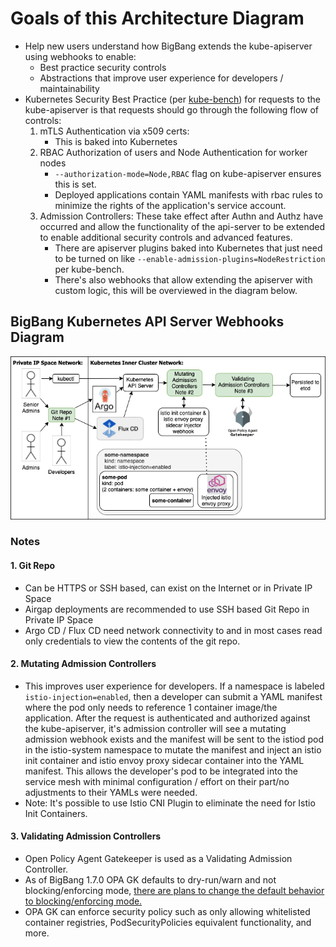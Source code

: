 # Goals of this Architecture Diagram

* Help new users understand how BigBang extends the kube-apiserver using webhooks to enable:
  * Best practice security controls
  * Abstractions that improve user experience for developers / maintainability
* Kubernetes Security Best Practice (per [kube-bench](https://github.com/aquasecurity/kube-bench)) for requests to the kube-apiserver is that requests should go through the following flow of controls:
  1. mTLS Authentication via x509 certs:
     * This is baked into Kubernetes
  2. RBAC Authorization of users and Node Authentication for worker nodes
     * `--authorization-mode=Node,RBAC` flag on kube-apiserver ensures this is set.
     * Deployed applications contain YAML manifests with rbac rules to minimize the rights of the application's service account.
  3. Admission Controllers: These take effect after Authn and Authz have occurred and allow the functionality of the api-server to be extended to enable additional security controls and advanced features.
     * There are apiserver plugins baked into Kubernetes that just need to be turned on like `--enable-admission-plugins=NodeRestriction` per kube-bench.
     * There's also webhooks that allow extending the apiserver with custom logic, this will be overviewed in the diagram below.

## BigBang Kubernetes API Server Webhooks Diagram

![kube-apiserver_webhooks_diagram.app.diagrams.net.png](images/kube-apiserver_webhooks_diagram.app.diagrams.net.png)

### Notes  

#### 1. Git Repo  

* Can be HTTPS or SSH based, can exist on the Internet or in Private IP Space
* Airgap deployments are recommended to use SSH based Git Repo in Private IP Space
* Argo CD / Flux CD need network connectivity to and in most cases read only credentials to view the contents of the git repo.

#### 2. Mutating Admission Controllers

* This improves user experience for developers. If a namespace is labeled `istio-injection=enabled`, then a developer can submit a YAML manifest where the pod only needs to reference 1 container image/the application. After the request is authenticated and authorized against the kube-apiserver, it's admission controller will see a mutating admission webhook exists and the manifest will be sent to the istiod pod in the istio-system namespace to mutate the manifest and inject an istio init container and istio envoy proxy sidecar container into the YAML manifest. This allows the developer's pod to be integrated into the service mesh with minimal configuration / effort on their part/no adjustments to their YAMLs were needed.
* Note: It's possible to use Istio CNI Plugin to eliminate the need for Istio Init Containers.

#### 3. Validating Admission Controllers

* Open Policy Agent Gatekeeper is used as a Validating Admission Controller.
* As of BigBang 1.7.0 OPA GK defaults to dry-run/warn and not blocking/enforcing mode,  [there are plans to change the default behavior to blocking/enforcing mode.](https://repo1.dso.mil/platform-one/big-bang/bigbang/-/issues/468)
* OPA GK can enforce security policy such as only allowing whitelisted container registries, PodSecurityPolicies equivalent functionality, and more.
